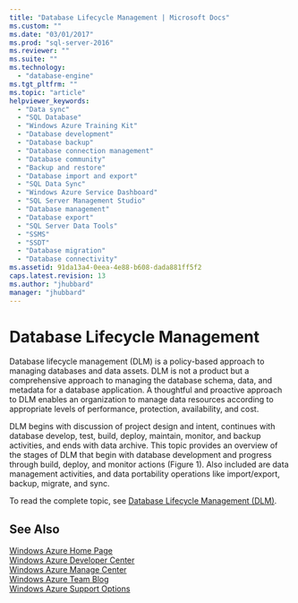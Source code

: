 ```yaml
---
title: "Database Lifecycle Management | Microsoft Docs"
ms.custom: ""
ms.date: "03/01/2017"
ms.prod: "sql-server-2016"
ms.reviewer: ""
ms.suite: ""
ms.technology: 
  - "database-engine"
ms.tgt_pltfrm: ""
ms.topic: "article"
helpviewer_keywords: 
  - "Data sync"
  - "SQL Database"
  - "Windows Azure Training Kit"
  - "Database development"
  - "Database backup"
  - "Database connection management"
  - "Database community"
  - "Backup and restore"
  - "Database import and export"
  - "SQL Data Sync"
  - "Windows Azure Service Dashboard"
  - "SQL Server Management Studio"
  - "Database management"
  - "Database export"
  - "SQL Server Data Tools"
  - "SSMS"
  - "SSDT"
  - "Database migration"
  - "Database connectivity"
ms.assetid: 91da13a4-0eea-4e88-b608-dada881ff5f2
caps.latest.revision: 13
ms.author: "jhubbard"
manager: "jhubbard"
---
```

# Database Lifecycle Management
  Database lifecycle management (DLM) is a policy-based approach to managing databases and data assets. DLM is not a product but a comprehensive approach to managing the database schema, data, and metadata for a database application. A thoughtful and proactive approach to DLM enables an organization to manage data resources according to appropriate levels of performance, protection, availability, and cost.  
  
 DLM begins with discussion of project design and intent, continues with database develop, test, build, deploy, maintain, monitor, and backup activities, and ends with data archive. This topic provides an overview of the stages of DLM that begin with database development and progress through build, deploy, and monitor actions (Figure 1). Also included are data management activities, and data portability operations like import/export, backup, migrate, and sync.  
  
 To read the complete topic, see [Database Lifecycle Management (DLM)](http://go.microsoft.com/fwlink/?LinkId=276949).  
  
## See Also  
 [Windows Azure Home Page](http://www.windowsazure.com/)   
 [Windows Azure Developer Center](http://www.windowsazure.com/develop/overview/)   
 [Windows Azure Manage Center](http://www.windowsazure.com/manage/overview/)   
 [Windows Azure Team Blog](http://www.windowsazure.com/community/blog/)   
 [Windows Azure Support Options](http://www.windowsazure.com/support/contact/)  
  
  